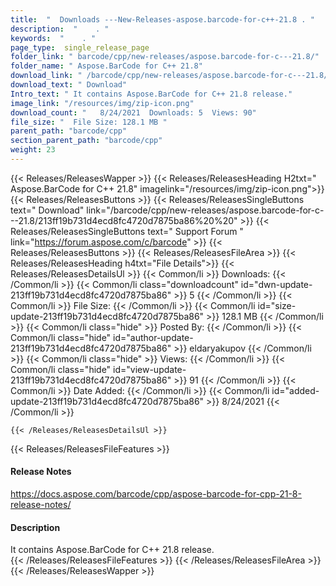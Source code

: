 ```yaml
---
title:  "  Downloads ---New-Releases-aspose.barcode-for-c++-21.8 . " 
description:  "    . " 
keywords:  "    . " 
page_type:  single_release_page
folder_link: " barcode/cpp/new-releases/aspose.barcode-for-c---21.8/"
folder_name: " Aspose.BarCode for C++ 21.8"
download_link: " /barcode/cpp/new-releases/aspose.barcode-for-c---21.8/213ff19b731d4ecd8fc4720d7875ba86"
download_text: " Download"
Intro_text: " It contains Aspose.BarCode for C++ 21.8 release."
image_link: "/resources/img/zip-icon.png"
download_count: "   8/24/2021  Downloads: 5  Views: 90"
file_size: "  File Size: 128.1 MB "
parent_path: "barcode/cpp"
section_parent_path: "barcode/cpp"
weight: 23 
---
```


{{< Releases/ReleasesWapper >}}
  {{< Releases/ReleasesHeading H2txt=" Aspose.BarCode for C++ 21.8" imagelink="/resources/img/zip-icon.png">}}
  {{< Releases/ReleasesButtons >}}
    {{< Releases/ReleasesSingleButtons text=" Download" link="/barcode/cpp/new-releases/aspose.barcode-for-c---21.8/213ff19b731d4ecd8fc4720d7875ba86%20%20" >}}
    {{< Releases/ReleasesSingleButtons text=" Support Forum " link="https://forum.aspose.com/c/barcode" >}}
  {{< Releases/ReleasesButtons >}}
  {{< Releases/ReleasesFileArea >}}
    {{< Releases/ReleasesHeading h4txt="File Details">}}
    {{< Releases/ReleasesDetailsUl >}}
            {{< Common/li  >}} Downloads: {{< /Common/li >}} 
      {{< Common/li class="downloadcount" id="dwn-update-213ff19b731d4ecd8fc4720d7875ba86" >}} 5 {{< /Common/li >}} 
      {{< Common/li  >}} File Size: {{< /Common/li >}} 
      {{< Common/li id="size-update-213ff19b731d4ecd8fc4720d7875ba86" >}} 128.1 MB {{< /Common/li >}} 
      {{< Common/li  class="hide" >}} Posted By: {{< /Common/li >}} 
      {{< Common/li class="hide" id="author-update-213ff19b731d4ecd8fc4720d7875ba86" >}} eldaryakupov {{< /Common/li >}} 
      {{< Common/li class="hide"  >}} Views: {{< /Common/li >}} 
      {{< Common/li class="hide" id="view-update-213ff19b731d4ecd8fc4720d7875ba86" >}} 91 {{< /Common/li >}} 
      {{< Common/li  >}} Date Added: {{< /Common/li >}} 
      {{< Common/li id="added-update-213ff19b731d4ecd8fc4720d7875ba86" >}} 8/24/2021 {{< /Common/li >}} 

    {{< /Releases/ReleasesDetailsUl >}}

  {{< Releases/ReleasesFileFeatures >}}
      <h4>Release Notes</h4><div><a href="https://docs.aspose.com/barcode/cpp/aspose-barcode-for-cpp-21-8-release-notes/">https://docs.aspose.com/barcode/cpp/aspose-barcode-for-cpp-21-8-release-notes/</a></div><h4>Description</h4><div class="HTMLDescription">It contains Aspose.BarCode for C++ 21.8 release.</div>
  {{< /Releases/ReleasesFileFeatures >}}
 {{< /Releases/ReleasesFileArea >}}
{{< /Releases/ReleasesWapper >}}


